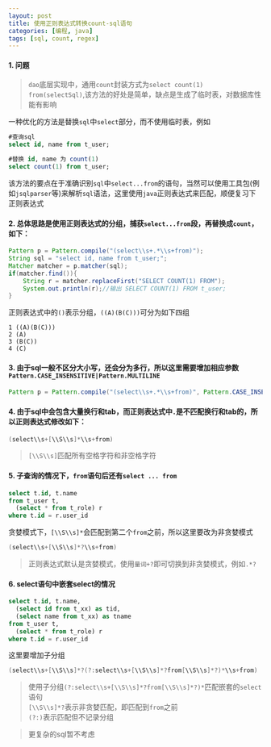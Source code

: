 ```yaml
---
layout: post
title: 使用正则表达式转换count-sql语句
categories: [编程, java]
tags: [sql, count, regex]
---
```



#### 1. 问题
> `dao`底层实现中，通用`count`封装方式为`select count(1) from(selectSql)`,该方法的好处是简单，缺点是生成了临时表，对数据库性能有影响

一种优化的方法是替换`sql`中`select`部分，而不使用临时表，例如
```sql
#查询sql
select id, name from t_user;

#替换 id, name 为 count(1)
select count(1) from t_user;
```

该方法的要点在于准确识别`sql`中`select...from`的语句，当然可以使用工具包(例如`jsqlparser`等)来解析`sql`语法，这里使用`java`正则表达式来匹配，顺便复习下正则表达式

#### 2. 总体思路是使用正则表达式的分组，捕获`select...from`段，再替换成`count`，如下：
```java
Pattern p = Pattern.compile("(select\\s+.*\\s+from)");
String sql = "select id, name from t_user;";
Matcher matcher = p.matcher(sql);
if(matcher.find()){
    String r = matcher.replaceFirst("SELECT COUNT(1) FROM");
    System.out.println(r);//输出 SELECT COUNT(1) FROM t_user;
}
```

正则表达式中的`()`表示分组，`((A)(B(C)))`可分为如下四组
```
1 ((A)(B(C)))
2 (A) 
3 (B(C))
4 (C)
```

#### 3. 由于sql一般不区分大小写，还会分为多行，所以这里需要增加相应参数`Pattern.CASE_INSENSITIVE|Pattern.MULTILINE`
```java
Pattern p = Pattern.compile("(select\\s+.*\\s+from)", Pattern.CASE_INSENSITIVE|Pattern.MULTILINE);
```

#### 4. 由于sql中会包含大量换行和tab，而正则表达式中`.`是不匹配换行和tab的，所以正则表达式修改如下：
```java
(select\\s+[\\S\\s]*\\s+from)
```

> `[\\S\\s]`匹配所有空格字符和非空格字符

#### 5. 子查询的情况下，`from`语句后还有`select ... from`
```sql
select t.id, t.name 
from t_user t, 
  (select * from t_role) r
where t.id = r.user_id
```

贪婪模式下，`[\\S\\s]*`会匹配到第二个`from`之前，所以这里要改为非贪婪模式
```java
(select\\s+[\\S\\s]*?\\s+from)
```

> 正则表达式默认是贪婪模式，使用`量词+?`即可切换到非贪婪模式，例如`.*?`

#### 6. select语句中嵌套select的情况
```sql
select t.id, t.name, 
  (select id from t_xx) as tid,
  (select name from t_xx) as tname
from t_user t, 
  (select * from t_role) r
where t.id = r.user_id
```

这里要增加子分组
```java
(select\\s+[\\S\\s]*?(?:select\\s+[\\S\\s]*?from[\\S\\s]*?)*\\s+from)
```
> 使用子分组`(?:select\\s+[\\S\\s]*?from[\\S\\s]*?)*`匹配嵌套的`select`语句   
> `[\\S\\s]*?`表示非贪婪匹配，即匹配到`from`之前      
> `(?:)`表示匹配但不记录分组

> 更复杂的sql暂不考虑